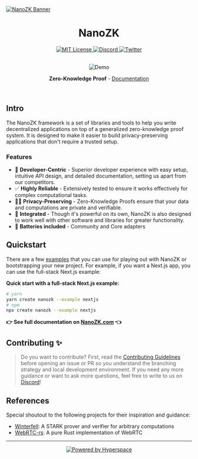 <a href="https://nanozk.com" target="_blank" rel="noopener">
  <picture>
    <img alt="NanoZK Banner" src="https://cdn.discordapp.com/attachments/809505812627718164/1120695015816056883/Github_Banner.png" />
  </picture>
</a>

<div align="center">
  <h1>NanoZK</h1>
  <a href="https://github.com/hyperspaceinc/nanozk/blob/main/LICENSE">
    <img alt="MIT License" src="https://img.shields.io/github/license/hyperspaceinc/nanozk" />
  </a>
  <a href="https://hyperchat.gg">
    <img alt="Discord" src="https://img.shields.io/discord/940331683792695326?color=7389D8&label&logo=discord&logoColor=ffffff" />
  </a>
  <a href="https://twitter.com/NanoZK">
    <img alt="Twitter" src="https://img.shields.io/twitter/url.svg?label=%40NanoZK&style=social&url=https%3A%2F%2Ftwitter.com%2FNanoZK" />
  </a>
  <br />
  <br />
  <figure>
    <img src="https://assets.trpc.io/www/v10/v10-dark-landscape.gif" alt="Demo" />
    <figcaption>
      <p align="center">
        <strong>Zero-Knowledge Proof</strong> - <a href="https://nanozk.com/docs">Documentation</a>
      </p>
    </figcaption>
  </figure>
</div>

<br />

## Intro

The NanoZK framework is a set of libraries and tools to help you write decentralized applications on top of a generalized zero-knowledge proof system. It is designed to make it easier to build privacy-preserving applications that don't require a trusted setup.

### Features

- 🎯 **Developer-Centric** - Superior developer experience with easy setup, intuitive API design, and detailed documentation, setting us apart from our competitors.
- ✅ **Highly Reliable** - Extensively tested to ensure it works effectively for complex computational tasks.
- 🧙‍♂️ **Privacy-Preserving** - Zero-Knowledge Proofs ensure that your data and computations are private and verifiable.
- 🐎 **Integrated** - Though it's powerful on its own, NanoZK is also designed to work well with other software and libraries for greater functionality.
- 🔋 **Batteries included** - Community and Core adapters

## Quickstart

There are a few [examples](https://nanozk.com/docs/examples) that you can use for playing out with NanoZK or bootstrapping your new project. For example, if you want a Next.js app, you can use the full-stack Next.js example:

**Quick start with a full-stack Next.js example:**

```sh
# yarn
yarn create nanozk --example nextjs
# npm
npx create nanozk --example nextjs
```

**👉 See full documentation on [NanoZK.com](https://nanozk.com/docs) 👈**

## Contributing ✨

> Do you want to contribute? First, read the <a href="https://github.com/hyperspaceinc/nanozk/blob/main/CONTRIBUTING.md">Contributing Guidelines</a> before opening an issue or PR so you understand the branching strategy and local development environment. If you need any more guidance or want to ask more questions, feel free to write to us on <a href="https://hyperchat.gg">Discord</a>!

## References

Special shoutout to the following projects for their inspiration and guidance:

- [Winterfell](https://github.com/facebook/winterfell): A STARK prover and verifier for arbitrary computations
- [WebRTC-rs](https://github.com/webrtc-rs/webrtc): A pure Rust implementation of WebRTC

---

<a href="https://hyperspace.foundation">
  <p align="center">
    <img src="https://hyperspace.foundation/icons/favicon-48x48.png" alt="Powered by Hyperspace" title="Powered by Hyperspace">
  </p>
</a>
